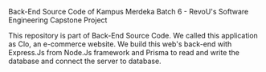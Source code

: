 Back-End Source Code of Kampus Merdeka Batch 6 - RevoU's Software Engineering Capstone Project

This repository is part of Back-End Source Code.
We called this application as Clo, an e-commerce website.
We build this web's back-end with Express.Js from Node.Js framework and Prisma to read and write the database and connect the server to database.
